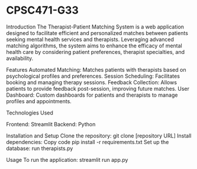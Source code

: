 # CPSC471-G33
Introduction
The Therapist-Patient Matching System is a web application designed to facilitate efficient and personalized matches between patients seeking mental health services and therapists. Leveraging advanced matching algorithms, the system aims to enhance the efficacy of mental health care by considering patient preferences, therapist specialties, and availability.

Features
Automated Matching: Matches patients with therapists based on psychological profiles and preferences.
Session Scheduling: Facilitates booking and managing therapy sessions.
Feedback Collection: Allows patients to provide feedback post-session, improving future matches.
User Dashboard: Custom dashboards for patients and therapists to manage profiles and appointments.

Technologies Used

Frontend: Streamlit
Backend: Python


Installation and Setup
Clone the repository:
git clone [repository URL]
Install dependencies:
Copy code
pip install -r requirements.txt
Set up the database:
run therapists.py

Usage
To run the application:
streamlit run app.py

